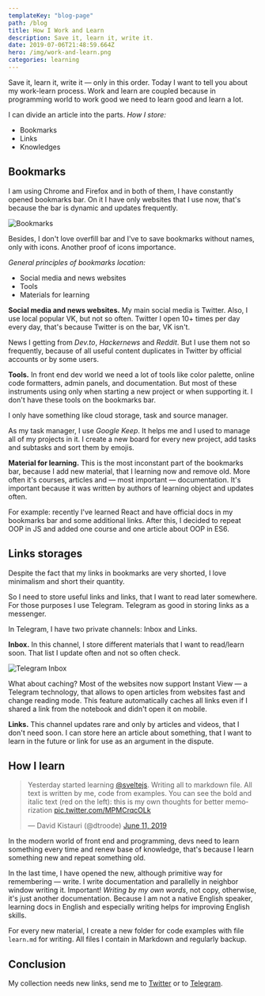```yaml
---
templateKey: "blog-page"
path: /blog
title: How I Work and Learn
description: Save it, learn it, write it.
date: 2019-07-06T21:48:59.664Z
hero: /img/work-and-learn.png
categories: learning
---
```


Save it, learn it, write it — only in this order. Today I want to tell you about my work-learn process. Work and learn are coupled because in programming world to work good we need to learn good and learn a lot.

I can divide an article into the parts. _How I store:_

- Bookmarks
- Links
- Knowledges

## Bookmarks

I am using Chrome and Firefox and in both of them, I have constantly opened bookmarks bar. On it I have only websites that I use now, that's because the bar is dynamic and updates frequently.

![Bookmarks](/img/chrome-bookmarks.jpg)

Besides, I don't love overfill bar and I've to save bookmarks without names, only with icons. Another proof of icons importance.

_General principles of bookmarks location:_

- Social media and news websites
- Tools
- Materials for learning

**Social media and news websites.** My main social media is Twitter. Also, I use local popular VK, but not so often. Twitter I open 10+ times per day every day, that's because Twitter is on the bar, VK isn't.

News I getting from _Dev.to_, _Hackernews_ and _Reddit_. But I use them not so frequently, because of all useful content duplicates in Twitter by official accounts or by some users.

**Tools.** In front end dev world we need a lot of tools like color palette, online code formatters, admin panels, and documentation. But most of these instruments using only when starting a new project or when supporting it. I don't have these tools on the bookmarks bar.

I only have something like cloud storage, task and source manager.

As my task manager, I use _Google Keep_. It helps me and I used to manage all of my projects in it. I create a new board for every new project, add tasks and subtasks and sort them by emojis.

**Material for learning.** This is the most inconstant part of the bookmarks bar, because I add new material, that I learning now and remove old. More often it's courses, articles and — most important — documentation. It's important because it was written by authors of learning object and updates often.

For example: recently I've learned React and have official docs in my bookmarks bar and some additional links. After this, I decided to repeat OOP in JS and added one course and one article about OOP in ES6.

## Links storages

Despite the fact that my links in bookmarks are very shorted, I love minimalism and short their quantity.

So I need to store useful links and links, that I want to read later somewhere. For those purposes I use Telegram. Telegram as good in storing links as a messenger.

In Telegram, I have two private channels: Inbox and Links.

**Inbox.** In this channel, I store different materials that I want to read/learn soon. That list I update often and not so often check.

![Telegram Inbox](/img/telegram-inbox.jpg)

What about caching? Most of the websites now support Instant View — a Telegram technology, that allows to open articles from websites fast and change reading mode. This feature automatically caches all links even if I shared a link from the notebook and didn't open it on mobile.

**Links.** This channel updates rare and only by articles and videos, that I don't need soon. I can store here an article about something, that I want to learn in the future or link for use as an argument in the dispute.

## How I learn

<blockquote class="twitter-tweet"><p lang="en" dir="ltr">Yesterday started learning <a href="https://twitter.com/sveltejs?ref_src=twsrc%5Etfw">@sveltejs</a>. Writing all to markdown file. All text is written by me, code from examples. You can see the bold and italic text (red on the left): this is my own thoughts for better memorization <a href="https://t.co/MPMCrqcOLk">pic.twitter.com/MPMCrqcOLk</a></p>&mdash; David Kistauri (@dtroode) <a href="https://twitter.com/dtroode/status/1138419790631055360?ref_src=twsrc%5Etfw">June 11, 2019</a></blockquote>
<script async src="https://platform.twitter.com/widgets.js"></script>

In the modern world of front end and programming, devs need to learn something every time and renew base of knowledge, that's because I learn something new and repeat something old.

In the last time, I have opened the new, although primitive way for remembering — write. I write documentation and parallelly in neighbor window writing it. Important! _Writing by my own words_, not copy, otherwise, it's just another documentation. Because I am not a native English speaker, learning docs in English and especially writing helps for improving English skills.

For every new material, I create a new folder for code examples with file `learn.md` for writing. All files I contain in Markdown and regularly backup.

## Conclusion

My collection needs new links, send me to [Twitter](https://twitter.com/dtroode) or to [Telegram](https://t.me/dtroode).
